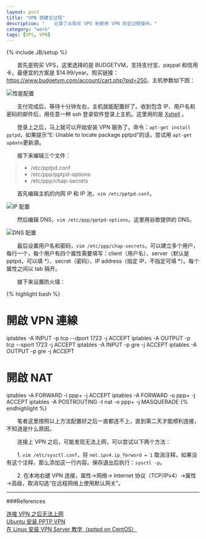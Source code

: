```yaml
---
layout: post
title: "VPN 搭建全过程"
description: "　　记录了从购买 VPS 到使用 VPN 的全过程操作。"
category: "work"
tags: [VPS, VPN]
---
```

{% include JB/setup %}

　　首先是购买 VPS，这里选择的是 BUDGETVM，支持支付宝、paypal 和信用卡。最便宜的方案是 $14.99/year。购买链接：<https://www.budgetvm.com/account/cart.php?pid=250>。主机参数如下图：

![性能配置]({{site.img_path}}/VPS_1.png)

　　支付完成后，等待十分钟左右，主机就能配置好了。收到包含 IP、用户名和密码的邮件后，用任意一种 ssh 登录软件登录上主机。这里用的是 [Xshell](https://www.netsarang.com/products/xsh_overview.html) 。

　　登录上之后，马上就可以开始安装 VPN 服务了。命令：` apt-get install pptpd `，如果提示“E: Unable to locate package pptpd”的话，尝试用 ` apt-get update `更新源。

　　接下来编辑三个文件：

> * /etc/pptpd.conf
> * /etc/ppp/pptpd-options
> * /etc/ppp/chap-secrets

　　首先编辑主机的内网 IP 和 IP 池，` vim /etc/pptpd.conf `。

![IP 配置]({{site.img_path}}/VPS_2.png)

　　然后编辑 DNS，` vim /etc/ppp/pptpd-options `。这里用谷歌提供的 DNS。

![DNS 配置]({{site.img_path}}/VPS_3.png)

　　最后设置用户名和密码，` vim /etc/ppp/chap-secrets `。可以建立多个用户，每行一个，每个用户有四个属性需要填写：client（用户名）、server（默认是 pptpd，可以填 *）、secret（密码）、IP address（指定 IP，不指定可填 *）。每个属性之间以 tab 隔开。

　　接下来设置防火墙：

{% highlight bash %}
# 開啟 VPN 連線
iptables -A INPUT -p tcp --dport 1723 -j ACCEPT
iptables -A OUTPUT -p tcp --sport 1723 -j ACCEPT
iptables -A INPUT -p gre -j ACCEPT
iptables -A OUTPUT -p gre -j ACCEPT
# 開啟 NAT
iptables -A FORWARD -i ppp+ -j ACCEPT
iptables -A FORWARD -o ppp+ -j ACCEPT
iptables -A POSTROUTING -t nat -o ppp+ -j MASQUERADE
{% endhighlight %}

　　笔者这里按照以上方法配置好之后一直都连不上，直到第二天才能顺利连接，不知道是什么原因。

　　连接上 VPN 之后，可能发现无法上网，可以尝试以下两个方法：

　　1. ` vim /etc/sysctl.conf `，将 ` net.ipv4.ip_forword = 1 ` 取消注释，如果没有这个注释，那么添加这一行内容。保存退出后执行：` sysctl -p `。

　　2. 在本地右键 VPN 连接，属性→网络→ Internet 协议（TCP/IPv4）→属性→高级，取消勾选“在远程网络上使用默认网关”。

-----------------------------------------------------------------

###References

[连接 VPN 之后无法上网](http://itpro.blog.51cto.com/1645136/324278)  
[Ubuntu 安装 PPTP VPN](http://www.darrenfang.com/2014/01/install-pptp-vpn-on-ubuntu)  
[在 Linux 安装 VPN Server 教学（pptpd on CentOS）](http://blog.toright.com/posts/3260/%E5%9C%A8-linux-%E5%AE%89%E8%A3%9D-vpn-server-%E6%95%99%E5%AD%B8-pptpd-on-centos.html)  

